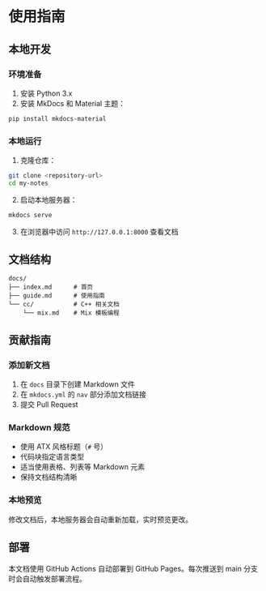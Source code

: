 # 使用指南

## 本地开发

### 环境准备

1. 安装 Python 3.x
2. 安装 MkDocs 和 Material 主题：

```bash
pip install mkdocs-material
```

### 本地运行

1. 克隆仓库：

```bash
git clone <repository-url>
cd my-notes
```

2. 启动本地服务器：

```bash
mkdocs serve
```

3. 在浏览器中访问 `http://127.0.0.1:8000` 查看文档

## 文档结构

```
docs/
├── index.md      # 首页
├── guide.md      # 使用指南
└── cc/           # C++ 相关文档
    └── mix.md    # Mix 模板编程
```

## 贡献指南

### 添加新文档

1. 在 `docs` 目录下创建 Markdown 文件
2. 在 `mkdocs.yml` 的 `nav` 部分添加文档链接
3. 提交 Pull Request

### Markdown 规范

- 使用 ATX 风格标题（`#` 号）
- 代码块指定语言类型
- 适当使用表格、列表等 Markdown 元素
- 保持文档结构清晰

### 本地预览

修改文档后，本地服务器会自动重新加载，实时预览更改。

## 部署

本文档使用 GitHub Actions 自动部署到 GitHub Pages。每次推送到 main 分支时会自动触发部署流程。